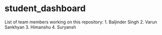 # student_dashboard
List of team members working on this repository:  1. Baljinder Singh 2. Varun Sankhyan 3. Himanshu 4. Suryansh
